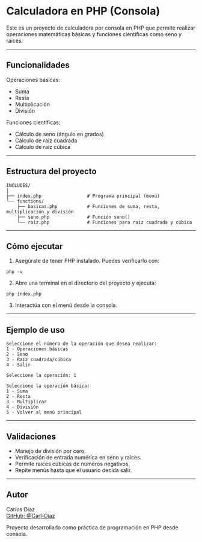 # Calculadora en PHP (Consola)

Este es un proyecto de calculadora por consola en PHP que permite realizar operaciones matemáticas básicas y funciones científicas como seno y raíces.

---

## Funcionalidades

Operaciones básicas:
- Suma
- Resta
- Multiplicación
- División

Funciones científicas:
- Cálculo de seno (ángulo en grados)
- Cálculo de raíz cuadrada
- Cálculo de raíz cúbica

---

## Estructura del proyecto

```
INCLUDES/
|
├── index.php                 # Programa principal (menú)
└── functions/
    ├── basicas.php           # Funciones de suma, resta, multiplicación y división
    ├── seno.php              # Función seno()
    └── raiz.php              # Funciones para raíz cuadrada y cúbica
```

---

## Cómo ejecutar

1. Asegúrate de tener PHP instalado. Puedes verificarlo con:

```
php -v
```

2. Abre una terminal en el directorio del proyecto y ejecuta:

```
php index.php
```

3. Interactúa con el menú desde la consola.

---

## Ejemplo de uso

```
Seleccione el número de la operación que desea realizar:
1 - Operaciones básicas
2 - Seno
3 - Raíz cuadrada/cúbica
4 - Salir

Seleccione la operación: 1

Seleccione la operación básica:
1 - Suma
2 - Resta
3 - Multiplicar
4 - División
5 - Volver al menú principal
```

---

## Validaciones

- Manejo de división por cero.
- Verificación de entrada numérica en seno y raíces.
- Permite raíces cúbicas de números negativos.
- Repite menús hasta que el usuario decida salir.

---

## Autor

Carlos Diaz  
[GitHub: @Carl-Diaz](https://github.com/Carl-Diaz)

Proyecto desarrollado como práctica de programación en PHP desde consola.


